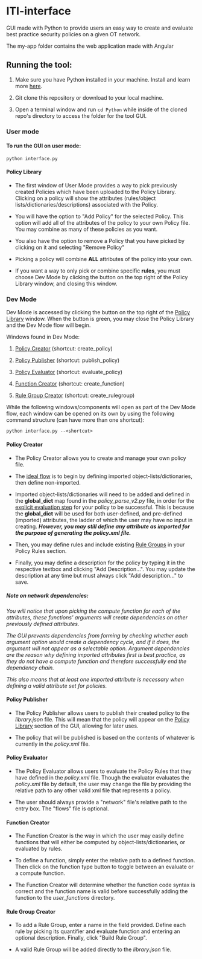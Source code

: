 # ITI-interface

GUI made with Python to provide users an easy way to create and evaluate best practice security policies on a given OT network. 

The my-app folder contains the web application made with Angular

## Running the tool:

1. Make sure you have Python installed in your machine. Install and learn more [here](https://www.python.org/downloads/).

2. Git clone this repository or download to your local machine.

3. Open a terminal window and run `cd Python` while inside of the cloned repo's directory to access the folder for the tool GUI. 
### User mode

#### To run the GUI on user mode: 

    python interface.py

#### Policy Library

* The first window of User Mode provides a way to pick previously created Policies which have been uploaded to the Policy Library. Clicking on a policy will show the attributes (rules/object lists/dictionaries/descriptions) associated with the Policy.

* You will have the option to "Add Policy" for the selected Policy. This option will add all of the attributes of the policy to your own Policy file. You may combine as many of these policies as you want.

* You also have the option to remove a Policy that you have picked by clicking on it and selecting "Remove Policy" 

* Picking a policy will combine **ALL** attributes of the policy into your own. 

* If you want a way to only pick or combine specific **rules**, you must choose Dev Mode by clicking the button on the top right of the Policy Library window, and closing this window.

### Dev Mode

Dev Mode is accessed by clicking the button on the top right of the [Policy Library](#policy-library) window. When the button is green, you may close the Policy Library and the Dev Mode flow will begin.


Windows found in Dev Mode:

1. [Policy Creator](#policy-creator) (shortcut: create_policy)
 
2. [Policy Publisher](#policy-publisher) (shortcut: publish_policy)

3. [Policy Evaluator](#policy-evaluator) (shortcut: evaluate_policy)

4. [Function Creator](#function-creator) (shortcut: create_function)

5. [Rule Group Creator](#rule-group-creator) (shortcut: create_rulegroup)

While the following windows/components will open as part of the Dev Mode flow, each window can be opened on its own by using the following command structure (can have more than one shortcut):

    python interface.py --<shortcut>
#### Policy Creator

* The Policy Creator allows you to create and manage your own policy file.

* The [ideal flow](#note-on-dependencies) is to begin by defining imported object-lists/dictionaries, then define non-imported.

* Imported object-lists/dictionaries will need to be added and defined in the **global_dict** map found in the *policy_parse_v2.py* file, in order for the [explicit evaluation step](#policy-evaluator) for your policy to be successful. This is because the **global_dict** will be used for both user-defined, and pre-defined (imported) attributes, the ladder of which the user may have no input in creating. ***However, you may still define any attribute as imported for the purpose of generating the policy.xml file.***

* Then, you may define rules and include existing [Rule Groups](#rule-groups) in your Policy Rules section. 

* Finally, you may define a description for the policy by typing it in the respective textbox and clicking "Add Description...". You may update the description at any time but must always click "Add description..." to save.


##### Note on network dependencies:

*You will notice that upon picking the compute function for each of the attributes, these functions' arguments will create dependencies on other previously defined attributes.* 

*The GUI prevents dependencies from forming by checking whether each argument option would create a dependency cycle, and if it does, the argument will not appear as a selectable option. Argument dependencies are the reason why defining imported attributes first is best practice, as they do not have a compute function and therefore successfully end the dependency chain.* 

*This also means that at least one imported attribute is necessary when defining a valid attribute set for policies.*


#### Policy Publisher

* The Policy Publisher allows users to publish their created policy to the *library.json* file. This will mean that the policy will appear on the [Policy Library](#policy-library) section of the GUI, allowing for later uses. 

* The policy that will be published is based on the contents of whatever is currently in the *policy.xml* file.

#### Policy Evaluator

* The Policy Evaluator allows users to evaluate the Policy Rules that they have defined in the *policy.xml* file. Though the evaluator evaluates the *policy.xml* file by default, the user may change the file by providing the relative path to any other valid xml file that represents a policy.

* The user should always provide a "network" file's relative path to the entry box. The "flows" file is optional.


#### Function Creator

* The Function Creator is the way in which the user may easily define functions that will either be computed by object-lists/dictionaries, or evaluated by rules.

* To define a function, simply enter the relative path to a defined function. Then click on the function type button to toggle between an evaluate or a compute function.

* The Function Creator will determine whether the function code syntax is correct and the function name is valid before successfully adding the function to the *user_functions* directory.


#### Rule Group Creator


* To add a Rule Group, enter a name in the field provided. Define each rule by picking its quantifier and evaluate function and entering an optional description. Finally, click "Build Rule Group".

* A valid Rule Group will be added directly to the *library.json* file.
